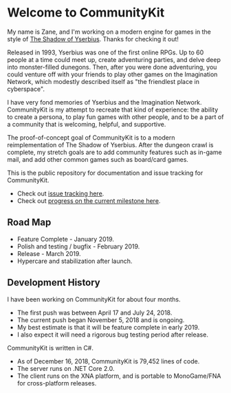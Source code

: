 # Welcome to CommunityKit
My name is Zane, and I'm working on a modern engine for games in the style of [The Shadow of Yserbius](https://en.wikipedia.org/wiki/The_Shadow_of_Yserbius). Thanks for checking it out!

Released in 1993, Yserbius was one of the first online RPGs. Up to 60 people at a time could meet up, create adventuring parties, and delve deep into monster-filled dunegons. Then, after you were done adventuring, you could venture off with your friends to play other games on the Imagination Network, which modestly described itself as "the friendlest place in cyberspace".

I have very fond memories of Yserbius and the Imagination Network. CommunityKit is my attempt to recreate that kind of experience: the ability to create a persona, to play fun games with other people, and to be a part of a community that is welcoming, helpful, and supportive. 

The proof-of-concept goal of CommunityKit is to a modern reimplementation of The Shadow of Yserbius. After the dungeon crawl is complete, my stretch goals are to add community features such as in-game mail, and add other common games such as board/card games.

This is the public repository for documentation and issue tracking for CommunityKit.
* Check out [issue tracking here](https://github.com/ZaneDubya/CommunityKitPublic/issues).
* Check out [progress on the current milestone here](https://github.com/ZaneDubya/CommunityKitPublic/milestone/1).

## Road Map
* Feature Complete - January 2019.
* Polish and testing / bugfix - February 2019.
* Release - March 2019.
* Hypercare and stabilization after launch.

## Development History
I have been working on CommunityKit for about four months.
* The first push was between April 17 and July 24, 2018.
* The current push began November 5, 2018 and is ongoing.
* My best estimate is that it will be feature complete in early 2019.
* I also expect it will need a rigorous bug testing period after release.

CommunityKit is written in C#.
* As of December 16, 2018, CommunityKit is 79,452 lines of code. 
* The server runs on .NET Core 2.0.
* The client runs on the XNA platform, and is portable to MonoGame/FNA for cross-platform releases.
